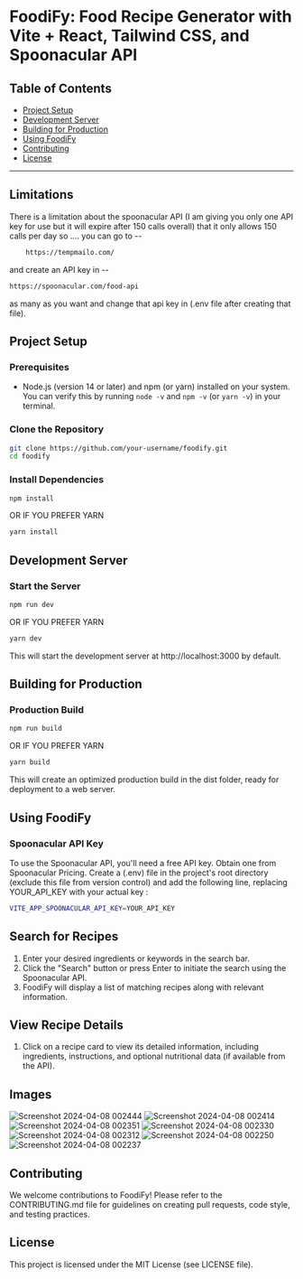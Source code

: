 # FoodiFy: Food Recipe Generator with Vite + React, Tailwind CSS, and Spoonacular API

## Table of Contents

- [Project Setup](#project-setup)
- [Development Server](#development-server)
- [Building for Production](#building-for-production)
- [Using FoodiFy](#using-foodify)
- [Contributing](#contributing)
- [License](#license)

---

## Limitations

There is a limitation about the spoonacular API (I am giving you only one API key for use but it will expire after 150 calls overall) that it only allows 150 calls per day so .... you can go to --

```bash
    https://tempmailo.com/
 ```
and create an API key in --

```bash
https://spoonacular.com/food-api
```
as many as you want and change that api key in (.env file after creating that file).

## Project Setup

### Prerequisites

- Node.js (version 14 or later) and npm (or yarn) installed on your system. You can verify this by running `node -v` and `npm -v` (or `yarn -v`) in your terminal.

### Clone the Repository

```bash
git clone https://github.com/your-username/foodify.git
cd foodify
```

### Install Dependencies

```bash
npm install
```
OR IF YOU PREFER YARN
```bash
yarn install
```
## Development Server
### Start the Server

```bash
npm run dev
```
OR IF YOU PREFER YARN
```bash
yarn dev
```
This will start the development server at http://localhost:3000 by default.

## Building for Production
### Production Build

```bash
npm run build
```
OR IF YOU PREFER YARN
```bash
yarn build
```

This will create an optimized production build in the dist folder, ready for deployment to a web server.

## Using FoodiFy
### Spoonacular API Key

To use the Spoonacular API, you'll need a free API key. Obtain one from Spoonacular Pricing.
Create a (.env) file in the project's root directory (exclude this file from version control) and add the following line, replacing YOUR_API_KEY with your actual key :

```bash
VITE_APP_SPOONACULAR_API_KEY=YOUR_API_KEY
```

## Search for Recipes

1. Enter your desired ingredients or keywords in the search bar.
2. Click the "Search" button or press Enter to initiate the search using the Spoonacular API.
3. FoodiFy will display a list of matching recipes along with relevant information.

## View Recipe Details

1. Click on a recipe card to view its detailed information, including ingredients, instructions, and optional nutritional data (if available from the API).

## Images
![Screenshot 2024-04-08 002444](https://github.com/ArunavaCoderEm/Foodify-Recipe-Home/assets/121813676/eea16569-4238-46bf-9550-d7f73915533b)
![Screenshot 2024-04-08 002414](https://github.com/ArunavaCoderEm/Foodify-Recipe-Home/assets/121813676/1d3e8ecb-7d27-406e-baa7-0d652edaa0ce)
![Screenshot 2024-04-08 002351](https://github.com/ArunavaCoderEm/Foodify-Recipe-Home/assets/121813676/0c2a6a97-b402-4203-9d6c-07e1a2e30f51)
![Screenshot 2024-04-08 002330](https://github.com/ArunavaCoderEm/Foodify-Recipe-Home/assets/121813676/7178224e-17e0-469e-ba61-51e3e2d1776b)
![Screenshot 2024-04-08 002312](https://github.com/ArunavaCoderEm/Foodify-Recipe-Home/assets/121813676/d406e71a-a2ef-4436-9c06-49333d9a1f91)
![Screenshot 2024-04-08 002250](https://github.com/ArunavaCoderEm/Foodify-Recipe-Home/assets/121813676/4f55e20b-6a8a-4504-a53f-b5ca0165a8e0)
![Screenshot 2024-04-08 002237](https://github.com/ArunavaCoderEm/Foodify-Recipe-Home/assets/121813676/e03ee9a4-d260-4dcd-9798-d240d36850ca)


## Contributing

We welcome contributions to FoodiFy! Please refer to the CONTRIBUTING.md file for guidelines on creating pull requests, code style, and testing practices.

## License

This project is licensed under the MIT License (see LICENSE file).
